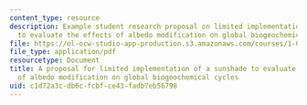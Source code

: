 ```yaml
---
content_type: resource
description: Example student research proposal on limited implementation of a sunshade
  to evaluate the effects of albedo modification on global biogeochemical cycles
file: https://ol-ocw-studio-app-production.s3.amazonaws.com/courses/1-018j-ecology-i-the-earth-system-fall-2009/c1d72a3cdb6cfcbfce43fadb7eb56798_MIT1_018JF09_sw_paper1.pdf
file_type: application/pdf
resourcetype: Document
title: A proposal for limited implementation of a sunshade to evaluate the effects
  of albedo modification on global biogeochemical cycles
uid: c1d72a3c-db6c-fcbf-ce43-fadb7eb56798
---
```

